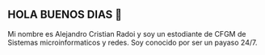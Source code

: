 ## HOLA BUENOS DIAS 👋

Mi nombre es Alejandro Cristian Radoi y soy un estodiante de CFGM de Sistemas microinformaticos y redes.
Soy conocido por ser un payaso 24/7.

<!--
**DonComedia1408/DonComedia1408** is a ✨ _special_ ✨ repository because its `README.md` (this file) appears on your GitHub profile.

Here are some ideas to get you started:


- 🌱 I’m currently learning ...
- 👯 I’m looking to collaborate on ...
- 🤔 I’m looking for help with ...
- 💬 Ask me about ...
- 📫 How to reach me: ...
- 😄 Pronouns: ...
- ⚡ Fun fact: ...
-->
